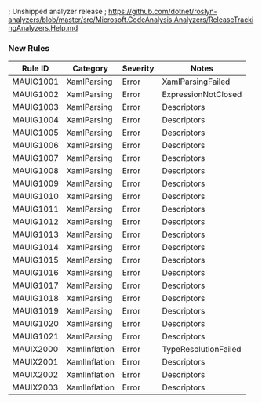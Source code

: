 ; Unshipped analyzer release
; https://github.com/dotnet/roslyn-analyzers/blob/master/src/Microsoft.CodeAnalysis.Analyzers/ReleaseTrackingAnalyzers.Help.md

### New Rules

Rule ID | Category | Severity | Notes
--------|----------|----------|-------
MAUIG1001 | XamlParsing | Error | XamlParsingFailed
MAUIG1002 | XamlParsing | Error | ExpressionNotClosed
MAUIG1003 | XamlParsing | Error | Descriptors
MAUIG1004 | XamlParsing | Error | Descriptors
MAUIG1005 | XamlParsing | Error | Descriptors
MAUIG1006 | XamlParsing | Error | Descriptors
MAUIG1007 | XamlParsing | Error | Descriptors
MAUIG1008 | XamlParsing | Error | Descriptors
MAUIG1009 | XamlParsing | Error | Descriptors
MAUIG1010 | XamlParsing | Error | Descriptors
MAUIG1011 | XamlParsing | Error | Descriptors
MAUIG1012 | XamlParsing | Error | Descriptors
MAUIG1013 | XamlParsing | Error | Descriptors
MAUIG1014 | XamlParsing | Error | Descriptors
MAUIG1015 | XamlParsing | Error | Descriptors
MAUIG1016 | XamlParsing | Error | Descriptors
MAUIG1017 | XamlParsing | Error | Descriptors
MAUIG1018 | XamlParsing | Error | Descriptors
MAUIG1019 | XamlParsing | Error | Descriptors
MAUIG1020 | XamlParsing | Error | Descriptors
MAUIG1021 | XamlParsing | Error | Descriptors
MAUIX2000 | XamlInflation | Error | TypeResolutionFailed
MAUIX2001 | XamlInflation | Error | Descriptors
MAUIX2002 | XamlInflation | Error | Descriptors
MAUIX2003 | XamlInflation | Error | Descriptors
